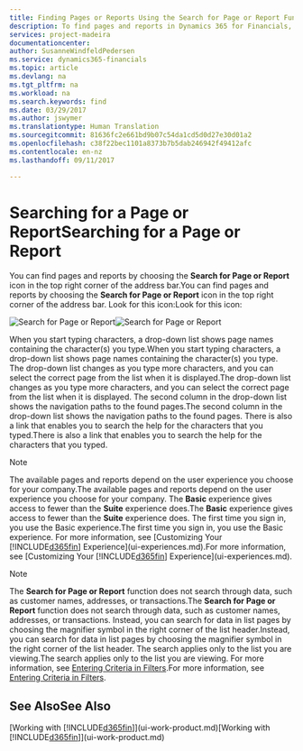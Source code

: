 ```yaml
---
title: Finding Pages or Reports Using the Search for Page or Report Function | Microsoft Docs
description: To find pages and reports in Dynamics 365 for Financials, you can use the Search for Page or Report feature.
services: project-madeira
documentationcenter: 
author: SusanneWindfeldPedersen
ms.service: dynamics365-financials
ms.topic: article
ms.devlang: na
ms.tgt_pltfrm: na
ms.workload: na
ms.search.keywords: find
ms.date: 03/29/2017
ms.author: jswymer
ms.translationtype: Human Translation
ms.sourcegitcommit: 81636fc2e661bd9b07c54da1cd5d0d27e30d01a2
ms.openlocfilehash: c38f22bec1101a8373b7b5dab246942f49412afc
ms.contentlocale: en-nz
ms.lasthandoff: 09/11/2017

---
```

# <a name="searching-for-a-page-or-report"></a><span data-ttu-id="e8231-103">Searching for a Page or Report</span><span class="sxs-lookup"><span data-stu-id="e8231-103">Searching for a Page or Report</span></span>
<span data-ttu-id="e8231-104">You can find pages and reports by choosing the **Search for Page or Report** icon in the top right corner of the address bar.</span><span class="sxs-lookup"><span data-stu-id="e8231-104">You can find pages and reports by choosing the **Search for Page or Report** icon in the top right corner of the address bar.</span></span> <span data-ttu-id="e8231-105">Look for this icon:</span><span class="sxs-lookup"><span data-stu-id="e8231-105">Look for this icon:</span></span>

<span data-ttu-id="e8231-106">![Search for Page or Report](media/ui-search/search.png "Search for Page or Report")</span><span class="sxs-lookup"><span data-stu-id="e8231-106">![Search for Page or Report](media/ui-search/search.png "Search for Page or Report")</span></span>

<span data-ttu-id="e8231-107">When you start typing characters, a drop-down list shows page names containing the character(s) you type.</span><span class="sxs-lookup"><span data-stu-id="e8231-107">When you start typing characters, a drop-down list shows page names containing the character(s) you type.</span></span> <span data-ttu-id="e8231-108">The drop-down list changes as you type more characters, and you can select the correct page from the list when it is displayed.</span><span class="sxs-lookup"><span data-stu-id="e8231-108">The drop-down list changes as you type more characters, and you can select the correct page from the list when it is displayed.</span></span> <span data-ttu-id="e8231-109">The second column in the drop-down list shows the navigation paths to the found pages.</span><span class="sxs-lookup"><span data-stu-id="e8231-109">The second column in the drop-down list shows the navigation paths to the found pages.</span></span> <span data-ttu-id="e8231-110">There is also a link that enables you to search the help for the characters that you typed.</span><span class="sxs-lookup"><span data-stu-id="e8231-110">There is also a link that enables you to search the help for the characters that you typed.</span></span>

> [!NOTE]  
>   <span data-ttu-id="e8231-111">The available pages and reports depend on the user experience you choose for your company.</span><span class="sxs-lookup"><span data-stu-id="e8231-111">The available pages and reports depend on the user experience you choose for your company.</span></span> <span data-ttu-id="e8231-112">The **Basic** experience gives access to fewer than the **Suite** experience does.</span><span class="sxs-lookup"><span data-stu-id="e8231-112">The **Basic** experience gives access to fewer than the **Suite** experience does.</span></span> <span data-ttu-id="e8231-113">The first time you sign in, you use the Basic experience.</span><span class="sxs-lookup"><span data-stu-id="e8231-113">The first time you sign in, you use the Basic experience.</span></span> <span data-ttu-id="e8231-114">For more information, see [Customizing Your [!INCLUDE[d365fin](includes/d365fin_long_md.md)] Experience](ui-experiences.md).</span><span class="sxs-lookup"><span data-stu-id="e8231-114">For more information, see [Customizing Your [!INCLUDE[d365fin](includes/d365fin_long_md.md)] Experience](ui-experiences.md).</span></span>

> [!NOTE]  
>   <span data-ttu-id="e8231-115">The **Search for Page or Report** function does not search through data, such as customer names, addresses, or transactions.</span><span class="sxs-lookup"><span data-stu-id="e8231-115">The **Search for Page or Report** function does not search through data, such as customer names, addresses, or transactions.</span></span> <span data-ttu-id="e8231-116">Instead, you can search for data in list pages by choosing the magnifier symbol in the right corner of the list header.</span><span class="sxs-lookup"><span data-stu-id="e8231-116">Instead, you can search for data in list pages by choosing the magnifier symbol in the right corner of the list header.</span></span> <span data-ttu-id="e8231-117">The search applies only to the list you are viewing.</span><span class="sxs-lookup"><span data-stu-id="e8231-117">The search applies only to the list you are viewing.</span></span> <span data-ttu-id="e8231-118">For more information, see [Entering Criteria in Filters](ui-enter-criteria-filters.md).</span><span class="sxs-lookup"><span data-stu-id="e8231-118">For more information, see [Entering Criteria in Filters](ui-enter-criteria-filters.md).</span></span>

## <a name="see-also"></a><span data-ttu-id="e8231-119">See Also</span><span class="sxs-lookup"><span data-stu-id="e8231-119">See Also</span></span>
<span data-ttu-id="e8231-120">[Working with [!INCLUDE[d365fin](includes/d365fin_md.md)]](ui-work-product.md)</span><span class="sxs-lookup"><span data-stu-id="e8231-120">[Working with [!INCLUDE[d365fin](includes/d365fin_md.md)]](ui-work-product.md)</span></span>

